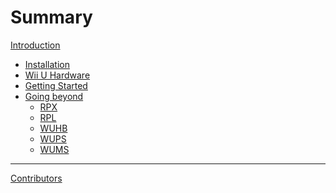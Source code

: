 # Summary

[Introduction](./intro.md)
- [Installation](./install.md)
- [Wii U Hardware](./hardware.md)
- [Getting Started](./getting-started.md)
- [Going beyond]()
    - [RPX]()
    - [RPL]()
    - [WUHB]()
    - [WUPS]()
    - [WUMS]() 

-----------

[Contributors]()

